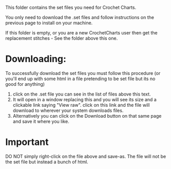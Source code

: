 This folder contains the set files you need for Crochet Charts.

You only need to download the .set files and follow instructions on the previous page to install on your machine.

If this folder is empty, or you are a new CrochetCharts user then get the replacement stitches - See the folder above this one.

# Downloading:
To successfully download the set files you must follow this procedure (or you'll end up with some html in a file pretending to be set file but its no good for anything)
1. click on the .set file you can see in the list of files above this text.
2. It will open in a window replacing this and you will see its size and a clickable link saying "View raw". click on this link and the file will download to wherever your system downloads files.
3. Alternatively you can click on the Download button on that same page and save it where you like.

# Important
DO NOT simply right-click on the file above and save-as. The file will not be the set file but instead a bunch of html.
